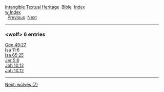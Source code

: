 [Intangible Textual Heritage](../../index)  [Bible](../index) 
[Index](index)   
[w Index](_w_)  
  [Previous](c12545)  [Next](c12547) 

------------------------------------------------------------------------

### &lt;wolf&gt; 6 entries

[Gen 49:27](../kjv/gen049.htm#027)  
[Isa 11:6](../kjv/isa011.htm#006)  
[Isa 65:25](../kjv/isa065.htm#025)  
[Jer 5:6](../kjv/jer005.htm#006)  
[Joh 10:12](../kjv/joh010.htm#012)  
[Joh 10:12](../kjv/joh010.htm#012)  

------------------------------------------------------------------------

[Next: wolves (7)](c12547)
